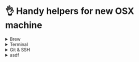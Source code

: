 # 👌 Handy helpers for new OSX machine

<details>
  <summary>Brew</summary>
  
  ### Installation
  ```sh
  # https://brew.sh/
  /bin/bash -c "$(curl -fsSL https://raw.githubusercontent.com/Homebrew/install/HEAD/install.sh)"
  ```

  ### Cask taps
  ```sh
  # You only need to do this once!
  brew tap homebrew/cask
  brew tap homebrew/cask-fonts
  brew tap wix/brew
  ```

  ### Formulae
  ```sh
  brew install tmux \
  iterm2 \
  exa \
  bat \
  glow \
  pgp \
  neovim \
  fonttools \
  font-roboto \
  font-roboto-mono \
  font-roboto-mono-nerd-font \
  font-roboto-for-powerline \
  android-studio \
  visual-studio-code \
  flipper \
  nvm \
  rectangle \
  applesimutils
  ```
</details>


<details>
  <summary>Terminal</summary>
  
  ### Tmux setup (Oh my tmux)
  - [Oh my tmux](https://github.com/gpakosz/.tmux)
  - [Ayu iTerm2 theme](https://github.com/hwyncho/ayu-iTerm)

</details>

<details>
  <summary>Git & SSH</summary>
  
  ### Helper
  ```sh
  EMAIL=name@example.com
  git config --global user.name "Chuck Ng"
  git config --global user.email "$EMAIL"
  ssh-keygen -t ed25519 -C "$EMAIL"
  ```

  ### Aliases
  ```sh
  alias tw="tmux new -n workspaces -s"
  alias ls="exa --long --group --all --git"
  alias cat="bat"
  ```

  - [Create PGP Key](https://docs.github.com/en/authentication/managing-commit-signature-verification/generating-a-new-gpg-key)
  - [Configure Git to use PGP Key](https://docs.github.com/en/authentication/managing-commit-signature-verification/telling-git-about-your-signing-key)

</details>


<details>
   <summary>asdf</summary>
   
   - [Home Page](https://asdf-vm.com/)

   ### Installation scripts
   ```sh
   brew install coreutils curl git
   git clone https://github.com/asdf-vm/asdf.git ~/.asdf --branch v0.12.0
   ```
</details>
